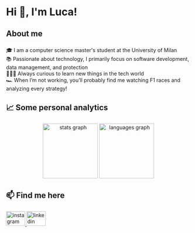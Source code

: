 <h1 align="left">Hi 👋, I'm Luca!</h1>

###

<h2 align="left">About me</h2>

###

<p align="left">🎓 I am a computer science master's student at the University of Milan<br>📚 Passionate about technology, I primarily focus on software development, data management, and protection<br>👨🏻‍💻 Always curious to learn new things in the tech world<br>🏎️ When I’m not working, you’ll probably find me watching F1 races and analyzing every strategy!</p>

###

<h2 align="left">📈 Some personal analytics</h2>

###

<div align="center">
  <img src="https://github-readme-stats.vercel.app/api?username=Luca-02&hide_title=false&hide_rank=false&show_icons=true&include_all_commits=true&count_private=true&disable_animations=false&theme=github_dark&locale=en&hide_border=true&order=1" height="150" alt="stats graph"  />
  <img src="https://github-readme-stats.vercel.app/api/top-langs?username=Luca-02&locale=en&hide_title=false&layout=compact&card_width=320&langs_count=6&theme=github_dark&hide_border=true&order=2" height="150" alt="languages graph"  />
</div>

###

<h2 align="left">📫 Find me here</h2>

###

<div align="left">
  <a href="https://www.instagram.com/luca.milanesi02/" target="_blank">
    <img src="https://raw.githubusercontent.com/maurodesouza/profile-readme-generator/master/src/assets/icons/social/instagram/default.svg" width="52" height="40" alt="instagram logo"  />
  </a>
  <a href="https://www.linkedin.com/in/luca-milanesi02" target="_blank">
    <img src="https://raw.githubusercontent.com/maurodesouza/profile-readme-generator/master/src/assets/icons/social/linkedin/default.svg" width="52" height="40" alt="linkedin logo"  />
  </a>
</div>
